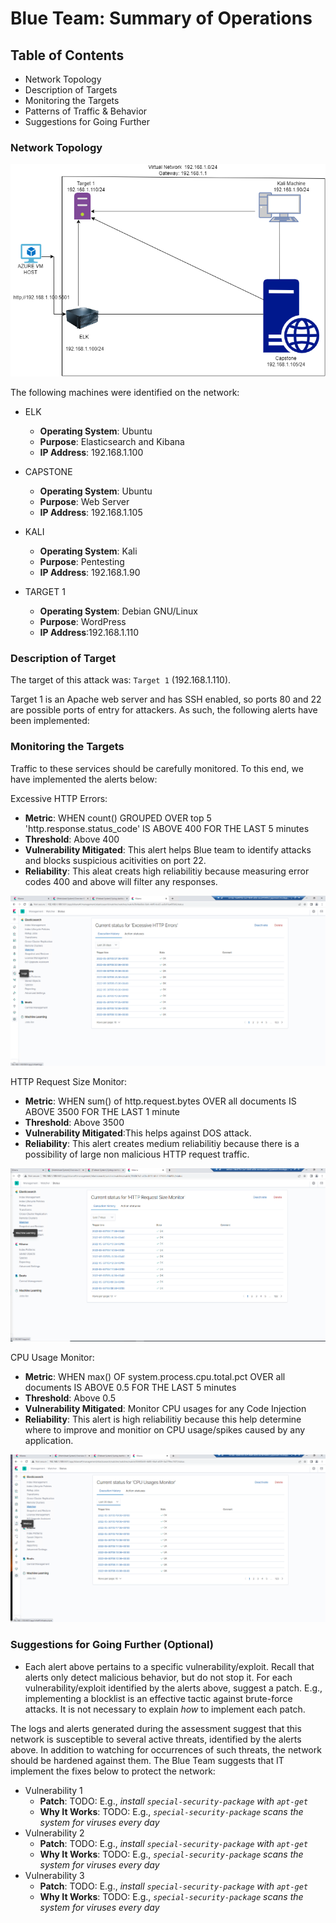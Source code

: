 # Blue Team: Summary of Operations

## Table of Contents
- Network Topology
- Description of Targets
- Monitoring the Targets
- Patterns of Traffic & Behavior
- Suggestions for Going Further

### Network Topology

 ![](images/Final-Network-Diagram.png)

The following machines were identified on the network:
- ELK
  - **Operating System**: Ubuntu
  - **Purpose**: Elasticsearch and Kibana
  - **IP Address**: 192.168.1.100

- CAPSTONE
  - **Operating System**: Ubuntu
  - **Purpose**: Web Server
  - **IP Address**: 192.168.1.105

- KALI
  - **Operating System**: Kali
  - **Purpose**: Pentesting
  - **IP Address**: 192.168.1.90
 
- TARGET 1
  - **Operating System**: Debian GNU/Linux
  - **Purpose**: WordPress
  - **IP Address**:192.168.1.110

### Description of Target

The target of this attack was: `Target 1` (192.168.1.110).

Target 1 is an Apache web server and has SSH enabled, so ports 80 and 22 are possible ports of entry for attackers. As such, the following alerts have been implemented:

### Monitoring the Targets

Traffic to these services should be carefully monitored. To this end, we have implemented the alerts below:

Excessive HTTP Errors:
  - **Metric**: WHEN count() GROUPED OVER top 5 'http.response.status_code' IS ABOVE 400 FOR THE LAST 5 minutes
  - **Threshold**: Above 400
  - **Vulnerability Mitigated**: This alert helps Blue team to identify attacks and blocks suspicious acitivities on port 22.
  - **Reliability**: This aleat creats high reliabilitiy because measuring error codes 400 and above will filter any responses.
  
  
![](images/HTTP_ERRORS.png)

HTTP Request Size Monitor:
  - **Metric**: WHEN sum() of http.request.bytes OVER all documents IS ABOVE 3500 FOR THE LAST 1 minute
  - **Threshold**: Above 3500
  - **Vulnerability Mitigated**:This helps against DOS attack.
  - **Reliability**: This alert creates medium reliabilitiy because there is a possibility of large non malicious HTTP request traffic.

![](images/HTTP-REQUEST.png)

CPU Usage Monitor:
  - **Metric**: WHEN max() OF system.process.cpu.total.pct OVER all documents IS ABOVE 0.5 FOR THE LAST 5 minutes
  - **Threshold**: Above 0.5
  - **Vulnerability Mitigated**: Monitor CPU usages for any Code Injection
  - **Reliability**: This alert is high reliabilitiy because this help determine where to improve and monitior on CPU usage/spikes caused by any application.

![](images/CPU-USAGES.png)


### Suggestions for Going Further (Optional)

- Each alert above pertains to a specific vulnerability/exploit. Recall that alerts only detect malicious behavior, but do not stop it. For each vulnerability/exploit identified by the alerts above, suggest a patch. E.g., implementing a blocklist is an effective tactic against brute-force attacks. It is not necessary to explain _how_ to implement each patch.

The logs and alerts generated during the assessment suggest that this network is susceptible to several active threats, identified by the alerts above. In addition to watching for occurrences of such threats, the network should be hardened against them. The Blue Team suggests that IT implement the fixes below to protect the network:
- Vulnerability 1
  - **Patch**: TODO: E.g., _install `special-security-package` with `apt-get`_
  - **Why It Works**: TODO: E.g., _`special-security-package` scans the system for viruses every day_
- Vulnerability 2
  - **Patch**: TODO: E.g., _install `special-security-package` with `apt-get`_
  - **Why It Works**: TODO: E.g., _`special-security-package` scans the system for viruses every day_
- Vulnerability 3
  - **Patch**: TODO: E.g., _install `special-security-package` with `apt-get`_
  - **Why It Works**: TODO: E.g., _`special-security-package` scans the system for viruses every day_
